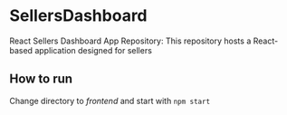 # SellersDashboard
React Sellers Dashboard App Repository: This repository hosts a React-based application designed for sellers

## How to run
Change directory to *frontend* and start with ```npm start```


